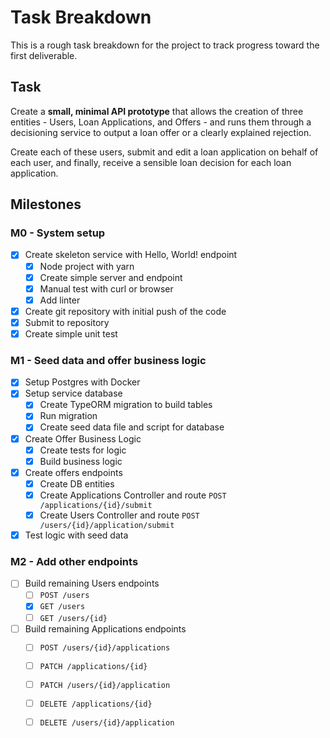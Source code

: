 # Task Breakdown

This is a rough task breakdown for the project to track progress toward the first deliverable.

## Task
Create a **small, minimal API prototype** that allows the creation of three entities - Users, Loan Applications, and Offers - and runs them through a decisioning service to output a loan offer or a clearly explained rejection.

Create each of these users, submit and edit a loan application on behalf of each user, and finally, receive a sensible loan decision for each loan application.

## Milestones
### M0 - System setup
- [X] Create skeleton service with Hello, World! endpoint
  - [X] Node project with yarn
  - [X] Create simple server and endpoint
  - [X] Manual test with curl or browser
  - [X] Add linter
- [X] Create git repository with initial push of the code
- [X] Submit to repository
- [X] Create simple unit test

### M1 - Seed data and offer business logic
- [X] Setup Postgres with Docker
- [X] Setup service database
  - [X] Create TypeORM migration to build tables
  - [X] Run migration
  - [X] Create seed data file and script for database
- [X] Create Offer Business Logic
  - [X] Create tests for logic
  - [X] Build business logic
- [X] Create offers endpoints
  - [X] Create DB entities
  - [X] Create Applications Controller and route `POST /applications/{id}/submit`
  - [X] Create Users Controller and route `POST /users/{id}/application/submit`
- [X] Test logic with seed data

### M2 - Add other endpoints
- [ ] Build remaining Users endpoints
  - [ ] `POST /users`
  - [X] `GET /users`
  - [ ] `GET /users/{id}`
- [ ] Build remaining Applications endpoints
  - [ ] `POST /users/{id}/applications`
  - [ ] `PATCH /applications/{id}`
  - [ ] `PATCH /users/{id}/application`
  - [ ] `DELETE /applications/{id}`
  - [ ] `DELETE /users/{id}/application`

